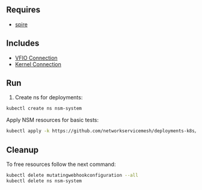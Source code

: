 ## Requires

- [spire](../spire)

## Includes

- [VFIO Connection](../use-cases/Vfio2Noop)
- [Kernel Connection](../use-cases/SriovKernel2Noop)

## Run

1. Create ns for deployments:
```bash
kubectl create ns nsm-system
```

Apply NSM resources for basic tests:
```bash
kubectl apply -k https://github.com/networkservicemesh/deployments-k8s/examples/sriov?ref=349f07e5b431f78240e06136310729b00f674e71
```

## Cleanup

To free resources follow the next command:
```bash
kubectl delete mutatingwebhookconfiguration --all
kubectl delete ns nsm-system
```
